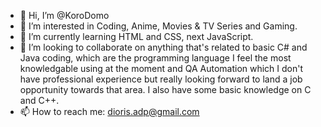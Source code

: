 - 👋 Hi, I’m @KoroDomo
- 👀 I’m interested in Coding, Anime, Movies & TV Series and Gaming.
- 🌱 I’m currently learning HTML and CSS, next JavaScript.
- 💞️ I’m looking to collaborate on anything that's related to basic C# and Java coding, which are the programming language I feel the most knowledgable using at the moment 
and QA Automation which I don't have professional experience but really looking forward to land a job opportunity towards that area. I also have some basic knowledge on C and C++.
- 📫 How to reach me: dioris.adp@gmail.com

<!---
KoroDomo/KoroDomo is a ✨ special ✨ repository because its `README.md` (this file) appears on your GitHub profile.
You can click the Preview link to take a look at your changes.
--->
